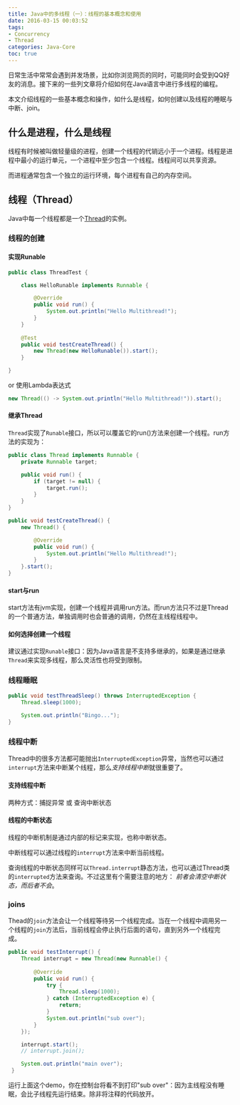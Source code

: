 ```yaml
---
title: Java中的多线程（一）：线程的基本概念和使用
date: 2016-03-15 00:03:52
tags:
- Concurrency
- Thread
categories: Java-Core
toc: true
---
```

日常生活中常常会遇到并发场景，比如你浏览网页的同时，可能同时会受到QQ好友的消息。接下来的一些列文章将介绍如何在Java语言中进行多线程的编程。

本文介绍线程的一些基本概念和操作，如什么是线程，如何创建以及线程的睡眠与中断、join。

<!-- more -->

## 什么是进程，什么是线程
线程有时候被叫做轻量级的进程，创建一个线程的代销远小于一个进程。线程是进程中最小的运行单元，一个进程中至少包含一个线程。线程间可以共享资源。

而进程通常包含一个独立的运行环境，每个进程有自己的内存空间。

## 线程（Thread）
Java中每一个线程都是一个[Thread](https://docs.oracle.com/javase/8/docs/api/java/lang/Thread.html)的实例。

### 线程的创建
#### 实现Runable
``` java
public class ThreadTest {

    class HelloRunable implements Runnable {

        @Override
        public void run() {
            System.out.println("Hello Multithread!");
        }
    }
    
    @Test
    public void testCreateThread() {
        new Thread(new HelloRunable()).start();
    }

}
```
or 使用Lambda表达式
``` java
new Thread(() -> System.out.println("Hello Multithread!")).start();
```

#### 继承Thread
`Thread`实现了`Runable`接口，所以可以覆盖它的run()方法来创建一个线程。run方法的实现为：
``` java
public class Thread implements Runnable {
    private Runnable target;

    public void run() {
        if (target != null) {
            target.run();
        }
    }
}
```
``` java
public void testCreateThread() {
    new Thread() {

        @Override
        public void run() {
            System.out.println("Hello Multithread!");
        }
    }.start();
}
```

#### start与run
start方法有jvm实现，创建一个线程并调用run方法。而run方法只不过是Thread的一个普通方法，单独调用时也会普通的调用，仍然在主线程线程中。

#### 如何选择创建一个线程
建议通过实现`Runable`接口：因为Java语言是不支持多继承的，如果是通过继承`Thread`来实现多线程，那么灵活性也将受到限制。

### 线程睡眠
``` java
public void testThreadSleep() throws InterruptedException {
    Thread.sleep(1000);
    
    System.out.println("Bingo...");
}
```

### 线程中断
Thread中的很多方法都可能抛出`InterruptedException`异常，当然也可以通过`interrupt`方法来中断某个线程，那么*支持线程中断*就很重要了。

#### 支持线程中断
两种方式：捕捉异常 或 查询中断状态

#### 线程的中断状态
线程的中断机制是通过内部的标记来实现，也称中断状态。

中断线程可以通过线程的`interrupt`方法来中断当前线程。

查询线程的中断状态同样可以`Thread.interrupt`静态方法，也可以通过Thread类的`interrupted`方法来查询。不过这里有个需要注意的地方：
*前者会清空中断状态，而后者不会*。

### joins
Thead的`join`方法会让一个线程等待另一个线程完成。当在一个线程中调用另一个线程的`join`方法后，当前线程会停止执行后面的语句，直到另外一个线程完成。

``` java
public void testInterrupt() {
    Thread interrupt = new Thread(new Runnable() {
        
        @Override
        public void run() {
            try {
                Thread.sleep(1000);
            } catch (InterruptedException e) {
                return;
            }
            System.out.println("sub over");
        }
    });

    interrupt.start();
    // interrupt.join();

    System.out.println("main over");
 }
```

运行上面这个demo，你在控制台将看不到打印"sub over"：因为主线程没有睡眠，会比子线程先运行结束。除非将注释的代码放开。

